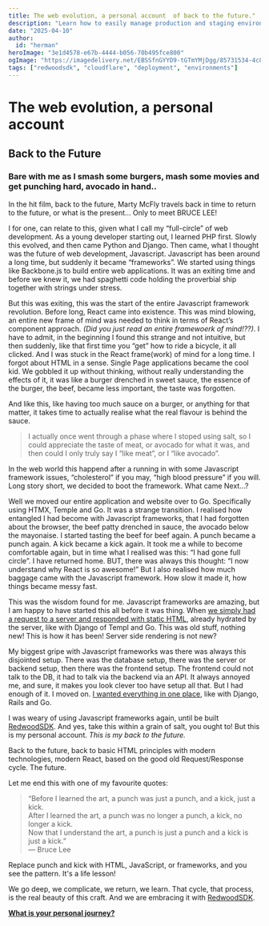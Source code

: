 ```yaml
---
title: The web evolution, a personal account  of back to the future."
description: "Learn how to easily manage production and staging environments for your RedwoodSDK application using Cloudflare's environment variables and deployment commands."
date: "2025-04-10"
author:
  id: "herman"
heroImage: "3e1d4578-e67b-4444-b056-70b495fce800"
ogImage: "https://imagedelivery.net/EBSSfnGYYD9-tGTmYMjDgg/85731534-4c84-403e-8ac0-31d81f05ee00/public"
tags: ["redwoodsdk", "cloudflare", "deployment", "environments"]
---
```

# The web evolution, a personal account  
## Back to the Future

### Bare with me as I smash some burgers, mash some movies and get punching hard, avocado in hand..

In the hit film, back to the future, Marty McFly travels back in time to return to the future, or what is the present... Only to meet BRUCE LEE!

I for one, can relate to this, given what I call my “full-circle” of web development. As a young developer starting out, I learned PHP first. Slowly this evolved, and then came Python and Django. Then came, what I thought was the future of web development, Javascript. Javascript has been around a long time, but suddenly it became “frameworks”. We started using things like Backbone.js to build entire web applications. It was an exiting time and before we knew it, we had spaghetti code holding the proverbial ship together with strings under stress. 

But this was exiting, this was the start of the entire Javascript framework revolution. Before long, React came into existence. This was mind blowing, an entire new frame of mind was needed to think in terms of React’s component approach. _(Did you just read an entire framewoerk of mind!??)_. 
I have to admit, in the beginning I found this strange and not intuitive, but then suddenly, like that first time you “get” how to ride a bicycle, it all clicked. And I was stuck in the React frame(work) of mind for a long time. I forgot about HTML in a sense. Single Page applications became the cool kid. We gobbled it up without thinking, without really understanding the effects of it, it was like a burger drenched in sweet sauce, the essence of the burger, the beef, became less important, the taste was forgotten.

And like this, like having too much sauce on a burger, or anything for that matter, it takes time to actually realise what the real flavour is behind the sauce. 
> I actually once went through a phase where I stoped using salt, so I could appreciate the taste of meat, or avocado for what it was, and then could I only truly say I “like meat”, or I “like avocado”.

In the web world this happend after a running in with some Javascript framework issues, “cholesterol” if you may, “high blood pressure” if you will. Long story short, we decided to boot the framework. What came Next…? 

Well we moved our entire application and website over to Go. Specifically using HTMX, Temple and Go. It was a strange transition. I realised how entangled I had become with Javascript frameworks, that I had forgotten about the browser, the beef patty drenched in sauce, the avocado below the mayonaise. I started tasting the beef for beef again. A punch became a punch again. A kick became a kick again. It took me a while to become comfortable again, but in time what I realised was this: “I had gone full circle”. I have returned home. BUT, there was always this thought: “I now understand why React is so awesome!” But I also realised how much baggage came with the Javascript framework. How slow it made it, how things became messy fast.

This was the wisdom found for me. Javascript frameworks are amazing, but I am happy to have started this all before it was thing. When [we simply had a request to a server and responded with static HTML](https://docs.rwsdk.com/core/routing/), already hydrated by the server, like with Django of Templ and Go. This was old stuff, nothing new! This is how it has been! Server side rendering is not new?

My biggest gripe with Javascript frameworks was there was always this disjointed setup. There was the database setup, there was the server or backend setup, then there was the frontend setup. The frontend could not talk to the DB, it had to talk via the backend via an API. It always annoyed me, and sure, it makes you look clever too have setup all that. But I had enough of it. I moved on. [I wanted everything in one place](https://docs.rwsdk.com/tutorial/full-stack-app/setup/), like with Django, Rails and Go. 

I was weary of using Javascript frameworks again, until be built [RedwoodSDK](https://docs.rwsdk.com/). And yes, take this within a grain of salt, you ought to! But this is my personal account. _This is my back to the future._

Back to the future, back to basic HTML principles with modern technologies, modern React, based on the good old Request/Response cycle. The future.

Let me end this with one of my favourite quotes:

> “Before I learned the art, a punch was just a punch, and a kick, just a kick.  
> After I learned the art, a punch was no longer a punch, a kick, no longer a kick.  
> Now that I understand the art, a punch is just a punch and a kick is just a kick.”  
> — Bruce Lee

Replace punch and kick with HTML, JavaScript, or frameworks, and you see the pattern. It's a life lesson!

We go deep, we complicate, we return, we learn. That cycle, that process, is the real beauty of this craft. And we are embracing it with [RedwoodSDK](https://docs.rwsdk.com/).

**[What is your personal journey?](https://x.com/RedwoodJS)**